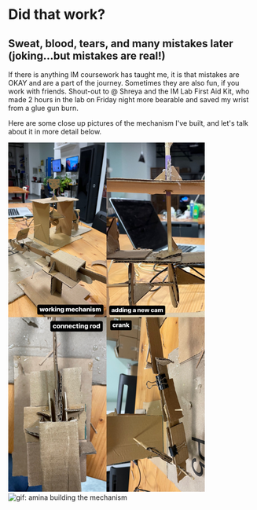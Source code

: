 # Did that work?

## Sweat, blood, tears, and many mistakes later (joking...but mistakes are real!)

If there is anything IM coursework has taught me, it is that mistakes are OKAY and are a part of the journey. Sometimes they are also fun, if you work with friends.
Shout-out to @ Shreya and the IM Lab First Aid Kit, who made 2 hours in the lab on Friday night more bearable and saved my wrist from a glue gun burn.

Here are some close up pictures of the mechanism I've built, and let's talk about it in more detail below.

<div style = "float:left;">
  <img src='/6Feb/collage.JPG' alt = 'mechanism collage: crank, cam, and connecting rod close up images' width='400'>
  <img src='/6Feb/amina.gif' alt = 'gif: amina building the mechanism' width='400'>
</div>
